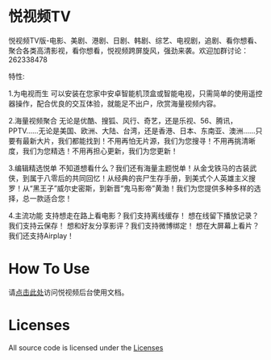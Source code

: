 悦视频TV
==========
悦视频TV版-电影、美剧、港剧、日剧、韩剧、综艺、电视剧，追剧、看你想看、聚合各类高清影视，看你想看，悦视频跨屏旋风，强劲来袭。欢迎加群讨论：262338478

特性:

1.为电视而生
可以安装在您家中安卓智能机顶盒或智能电视，只需简单的使用遥控器操作，配合优良的交互体验，就能足不出户，欣赏海量视频内容。

2.海量视频聚合
无论是优酷、搜狐、风行、奇艺，还是乐视、56、腾讯，PPTV……无论是美国、欧洲、大陆、台湾，还是香港、日本、东南亚、澳洲……只要有最新大片，我们都能找到！不用再怕无片源，我们为您搜寻！不用再挑清晰度，我们为您精选！不用再担心更新，我们为您更新！

3.编辑精选悦单
不知道想看什么？我们还有海量主题悦单！从金戈铁马的古装武侠，到属于八零后的共同回忆！从经典的丧尸生存手册，到美式个人英雄主义搜罗！从“黑王子”威尔史密斯，到新晋“鬼马影帝”黄渤！我们为您提供多种多样的选择，总一款适合您！

4.主流功能
支持想走在路上看电影？我们支持离线缓存！
想在线留下播放记录？我们支持云保存！
想和好友分享影评？我们支持微博绑定！
想在大屏幕上看片？我们还支持Airplay！

How To Use
==========
请[点击此处](http://upgrade.joyplus.tv/opensource/joyplustv.pdf)访问悦视频后台使用文档。

Licenses
==========
All source code is licensed under the [Licenses](https://github.com/Alex-dandan/joyplus-tv/blob/master/LICENSE)
